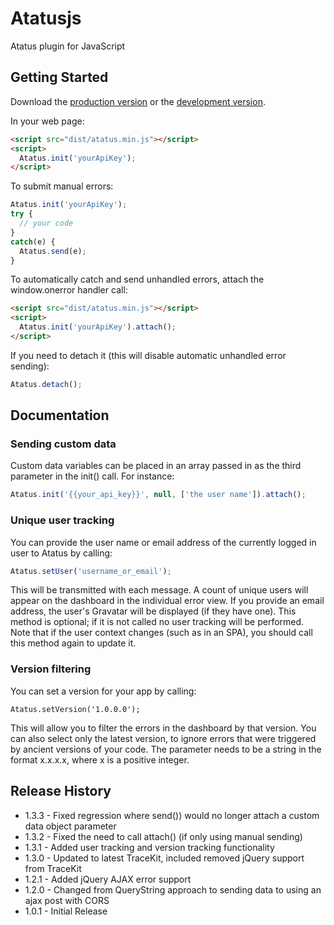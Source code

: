 # Atatusjs

Atatus plugin for JavaScript

## Getting Started
Download the [production version][min] or the [development version][max].

[min]: https://raw.github.com/fizerkhan/atatusjs/master/dist/atatus.min.js
[max]: https://raw.github.com/fizerkhan/atatusjs/master/dist/atatus.js

In your web page:

```html
<script src="dist/atatus.min.js"></script>
<script>
  Atatus.init('yourApiKey');
</script>
```

To submit manual errors:

```javascript
Atatus.init('yourApiKey');
try {
  // your code
}
catch(e) {
  Atatus.send(e);
}
```

To automatically catch and send unhandled errors, attach the window.onerror handler call:

```html
<script src="dist/atatus.min.js"></script>
<script>
  Atatus.init('yourApiKey').attach();
</script>
```

If you need to detach it (this will disable automatic unhandled error sending):

```javascript
Atatus.detach();
```

## Documentation

### Sending custom data

Custom data variables can be placed in an array passed in as the third parameter in the init() call. For instance:

```javascript
Atatus.init('{{your_api_key}}', null, ['the user name']).attach();
```

### Unique user tracking

You can provide the user name or email address of the currently logged in user to Atatus by calling:

```javascript
Atatus.setUser('username_or_email');
```

This will be transmitted with each message. A count of unique users will appear on the dashboard in the individual error view. If you provide an email address, the user's Gravatar will be displayed (if they have one). This method is optional; if it is not called no user tracking will be performed. Note that if the user context changes (such as in an SPA), you should call this method again to update it.

### Version filtering

You can set a version for your app by calling:

```
Atatus.setVersion('1.0.0.0');
```

This will allow you to filter the errors in the dashboard by that version. You can also select only the latest version, to ignore errors that were triggered by ancient versions of your code. The parameter needs to be a string in the format x.x.x.x, where x is a positive integer.

## Release History

- 1.3.3 - Fixed regression where send()) would no longer attach a custom data object parameter
- 1.3.2 - Fixed the need to call attach() (if only using manual sending)
- 1.3.1 - Added user tracking and version tracking functionality
- 1.3.0 - Updated to latest TraceKit, included removed jQuery support from TraceKit
- 1.2.1 - Added jQuery AJAX error support
- 1.2.0 - Changed from QueryString approach to sending data to using an ajax post with CORS
- 1.0.1 - Initial Release
